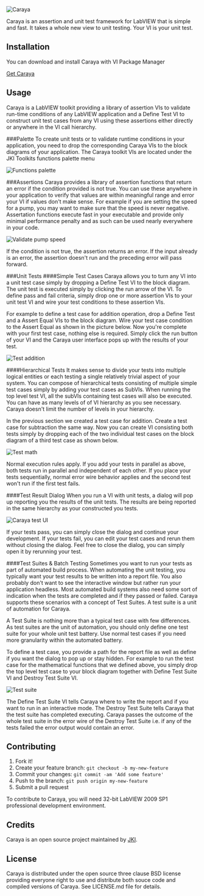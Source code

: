 ![Caraya](https://github.com/JKISoftware/caraya/raw/master/img/caraya-logo.png)

Caraya is an assertion and unit test framework for LabVIEW that is simple and fast. 
It takes a whole new view to unit testing. Your VI is your unit test.

## Installation

You can download and install Caraya with VI Package Manager

[Get Caraya](http://vipm.jki.net/#!/package/jki_lib_caraya)

## Usage
Caraya is a LabVIEW toolkit providing a library of assertion VIs to validate run-time conditions of any LabVIEW 
application and a Define Test VI to construct unit test cases from any VI using these assertions either directly or 
anywhere in the VI call hierarchy.

###Palette
To create unit tests or to validate runtime conditions in your application, you need to drop the corresponding Caraya VIs
to the block diagrams of your application. The Caraya toolkit VIs are located under the JKI Toolkits functions
palette menu 

![Functions palette](https://github.com/JKISoftware/caraya/raw/master/img/functions-palette.png "Functions palette")


###Assertions
Caraya provides a library of assertion functions that return an error if the condition provided is not true. 
You can use these anywhere in your application to verify that values are within meaningful range and error 
your VI if values don't make sense. For example if you are setting the speed for a pump, you may want to make 
sure that the speed is never negative. Assertation functions execute fast in your executable and provide only 
minimal performance penalty and as such can be used nearly everywhere in your code.

![Validate pump speed](https://github.com/JKISoftware/caraya/raw/master/img/validate-pump-speed.png "Validate pump speed")

If the condition is not true, the assertion returns an error. If the input already is an error, the assertion doesn't 
run and the preceding error will pass forward.

###Unit Tests
####Simple Test Cases
Caraya allows you to turn any VI into a unit test case simply by dropping a Define Test VI to the block diagram. 
The unit test is executed simply by clicking the run arrow of the VI. To define pass and fail criteria, simply drop 
one or more assertion VIs to your unit test VI and wire your test conditions to these assertion VIs. 

For example to define a test case for addition operation, drop a Define Test and a Assert Equal VIs to the block diagram. 
Wire your test case condition to the Assert Equal as shown in the picture below. Now you're complete with your first test 
case, nothing else is required. Simply click  the run button of your VI and the Caraya user interface pops up with the results 
of your test. 

![Test addition](https://github.com/JKISoftware/caraya/raw/master/img/test-addition.png "Test addition")


####Hierarchical Tests
It makes sense to divide your tests into multiple logical entities or each testing a single relatively trivial aspect 
of your system. You can compose of hierarchical tests consisting of multiple simple test cases simply by adding your 
test cases as SubVIs. When running the top level test VI, all the subVIs containing test cases will also be executed. 
You can have as many levels of of VI hierarchy as you see necessary. Caraya doesn't limit the number of levels in your 
hierarchy.

In the previous section we created a test case for addition. Create a test case for subtraction the same way. Now you 
can create VI consisting both tests simply by dropping each of the two individual test cases on the block diagram of a 
third test case as shown below.

![Test math](https://github.com/JKISoftware/caraya/raw/master/img/test-math.png "Test math")

Normal execution rules apply. If you add your tests in parallel as above, both tests run in parallel and independent of 
each other. If you place your tests sequentially, normal error wire behavior applies and the second test won't run if the 
first test fails.

####Test Result Dialog
When you run a VI with unit tests, a dialog will pop up reporting you the results of the unit tests. The results are being 
reported in the same hierarchy as your constructed you tests. 

![Caraya test UI](https://github.com/JKISoftware/caraya/raw/master/img/caraya-ui.png "Caraya test UI")

If your tests pass, you can simply close the dialog and continue your development. If your tests fail, you can edit your 
test cases and rerun them without closing the dialog. Feel free to close the dialog, you can simply open it by rerunning 
your test.

####Test Suites & Batch Testing
Sometimes you want to run your tests as part of automated build process. When automating the unit testing, you typically 
want your test results to be written into a report file. You also probably don't want to see the interactive window but 
rather run your application headless. Most automated build systems also need some sort of indication when the tests are 
completed and if they passed or failed. Caraya supports these scenarios with a concept of Test Suites. A test suite is a 
unit of automation for Caraya. 

A Test Suite is nothing more than a typical test case with few differences. As test suites are the unit of automation, 
you should only define one test suite for your whole unit test battery. Use normal test cases if you need more granularity 
within the automated battery.

To define a test case, you provide a path for the report file as well as define if you want the dialog to pop up or stay hidden. 
For example to run the test case for the mathematical functions that we defined above, you simply drop the top level test case 
to your block diagram together with Define Test Suite VI and Destroy Test Suite VI.

![Test suite](https://github.com/JKISoftware/caraya/raw/master/img/test-suite.png "Test suite")

The Define Test Suite VI tells Caraya where to write the report and if you want to run in an interactive mode. The Destroy Test 
Suite tells Caraya that the test suite has completed executing. Caraya passes the outcome of the whole test suite in the error 
wire of the Destroy Test Suite i.e. if any of the tests failed the error output would contain an error.

## Contributing

1. Fork it!
2. Create your feature branch: `git checkout -b my-new-feature`
3. Commit your changes: `git commit -am 'Add some feature'`
4. Push to the branch: `git push origin my-new-feature`
5. Submit a pull request

To contribute to Caraya, you will need 32-bit LabVIEW 2009 SP1 professional development environment. 

## Credits

Caraya is an open source project maintained by [JKI](http://jki.net).

## License

Caraya is distributed under the open source three clause BSD license providing everyone right to use and distribute both souce code 
and compiled versions of Caraya. See LICENSE.md file for details.

